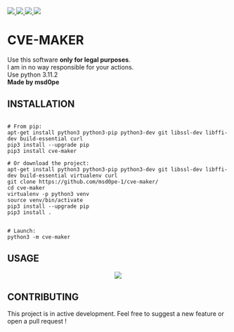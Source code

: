 <a target="_blank" href="https://img.shields.io/badge/platform-linux-success.svg" rel="noopener noreferrer">
    <img src="https://img.shields.io/badge/platform-linux-success.svg">
</a>
<a target="_blank" href="https://img.shields.io/badge/version-2.5-yellow" rel="noopener noreferrer">
    <img src="https://img.shields.io/badge/version-2.5-yellow">
</a>
<a href="https://www.python.org/" rel="nofollow">
    <img src="https://img.shields.io/badge/python-3.11.2-red">
</a>
<a href="https://github.com/msd0pe-1/cve-maker-master/blob/master/LICENSE" rel="nofollow">
    <img src="https://img.shields.io/badge/license-GPLv3-9cf.svg">
</a>
<h1>CVE-MAKER</h1>

Use this software <strong>only for legal purposes</strong>.<br />
I am in no way responsible for your actions.<br />
Use python 3.11.2<br />
<strong>Made by msd0pe</strong><br />

<h2>INSTALLATION</h2>
<pre>
<pre><code># From pip:
apt-get install python3 python3-pip python3-dev git libssl-dev libffi-dev build-essential curl
pip3 install --upgrade pip
pip3 install cve-maker
</code></pre><pre><code># Or download the project:
apt-get install python3 python3-pip python3-dev git libssl-dev libffi-dev build-essential virtualenv curl
git clone https://github.com/msd0pe-1/cve-maker/
cd cve-maker
virtualenv -p python3 venv
source venv/bin/activate
pip3 install --upgrade pip
pip3 install .
</pre></pre></code><pre><code># Launch:
python3 -m cve-maker
</code></pre>

<h2>USAGE</h2>
<p align="center">
  <img src="https://github.com/msd0pe-1/cve-maker/assets/47142249/2a86716f-9691-46f4-ba23-ff59d0cc8104">
</p>

<h2>CONTRIBUTING</h2>

This project is in active development. Feel free to suggest a new feature or open a pull request !
